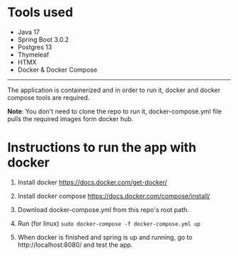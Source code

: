 # Tools used
- Java 17
- Spring Boot 3.0.2
- Postgres 13
- Thymeleaf
- HTMX
- Docker & Docker Compose
---

The application is containerized and in order to run it, 
docker and docker compose tools are required. 

**Note**: You don't need to clone the repo to run it, 
docker-compose.yml file pulls the required images form docker hub.

# Instructions to run the app with docker

1. Install docker 
https://docs.docker.com/get-docker/

2. Install docker compose
https://docs.docker.com/compose/install/

3. Download docker-compose.yml from this repo's root path.

4. Run (for linux)
`sudo docker-compose -f docker-compose.yml up`

5. When docker is finished and spring is up and running, 
go to http://localhost:8080/ and test the app.
